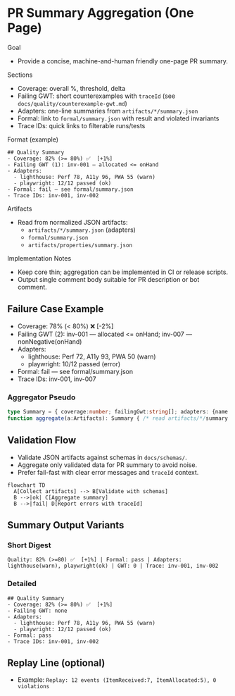 # PR Summary Aggregation (One Page)

Goal
- Provide a concise, machine-and-human friendly one-page PR summary.

Sections
- Coverage: overall %, threshold, delta
- Failing GWT: short counterexamples with `traceId` (see `docs/quality/counterexample-gwt.md`)
- Adapters: one-line summaries from `artifacts/*/summary.json`
- Formal: link to `formal/summary.json` with result and violated invariants
- Trace IDs: quick links to filterable runs/tests

Format (example)
```
## Quality Summary
- Coverage: 82% (>= 80%) ✅  [+1%]
- Failing GWT (1): inv-001 — allocated <= onHand
- Adapters:
  - lighthouse: Perf 78, A11y 96, PWA 55 (warn)
  - playwright: 12/12 passed (ok)
- Formal: fail — see formal/summary.json
- Trace IDs: inv-001, inv-002
```

Artifacts
- Read from normalized JSON artifacts:
  - `artifacts/*/summary.json` (adapters)
  - `formal/summary.json`
  - `artifacts/properties/summary.json`

Implementation Notes
- Keep core thin; aggregation can be implemented in CI or release scripts.
- Output single comment body suitable for PR description or bot comment.

## Failure Case Example
- Coverage: 78% (< 80%) ❌  [-2%]
- Failing GWT (2): inv-001 — allocated <= onHand; inv-007 — nonNegative(onHand)
- Adapters:
  - lighthouse: Perf 72, A11y 93, PWA 50 (warn)
  - playwright: 10/12 passed (error)
- Formal: fail — see formal/summary.json
- Trace IDs: inv-001, inv-007

### Aggregator Pseudo
```ts
type Summary = { coverage:number; failingGwt:string[]; adapters: {name:string; status:string; summary:string}[]; formal:string; traceIds:string[] };
function aggregate(a:Artifacts): Summary { /* read artifacts/*/summary.json, formal/summary.json, properties/summary.json */ return {} as any }
```

## Validation Flow
- Validate JSON artifacts against schemas in `docs/schemas/`.
- Aggregate only validated data for PR summary to avoid noise.
- Prefer fail-fast with clear error messages and `traceId` context.

```mermaid
flowchart TD
  A[Collect artifacts] --> B[Validate with schemas]
  B -->|ok| C[Aggregate summary]
  B -->|fail| D[Report errors with traceId]
```

## Summary Output Variants
### Short Digest
```
Quality: 82% (>=80) ✅  [+1%] | Formal: pass | Adapters: lighthouse(warn), playwright(ok) | GWT: 0 | Trace: inv-001, inv-002
```

### Detailed
```
## Quality Summary
- Coverage: 82% (>= 80%) ✅  [+1%]
- Failing GWT: none
- Adapters:
  - lighthouse: Perf 78, A11y 96, PWA 55 (warn)
  - playwright: 12/12 passed (ok)
- Formal: pass
- Trace IDs: inv-001, inv-002
```

## Replay Line (optional)
- Example: `Replay: 12 events (ItemReceived:7, ItemAllocated:5), 0 violations`
